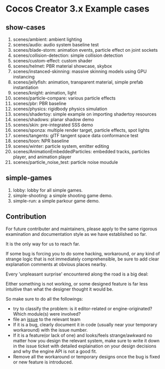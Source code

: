 # Cocos Creator 3.x Example cases

## show-cases

1. scenes/ambient: ambient lighting
2. scenes/audio: audio system baseline test
3. scenes/blade-storm: animation events, particle effect on joint sockets
4. scenes/collision-detection: simple collision detection
5. scenes/custom-effect: custom shader
6. scenes/helmet: PBR material showcase, skybox
7. scenes/instanced-skinning: massive skinning models using GPU instancing
8. scenes/jellyfish: animation, transparent material, simple prefab instantiation
9. scenes/knight: animation, light
10. scenes/particle-compare: various particle effects
11. scenes/pbr: PBR baseline
12. scenes/physics: rigidbody physics simulation
13. scenes/shadertoy: simple example on importing shadertoy resources
14. scenes/shadows: planar shadow demo
15. scenes/skin: pre-integrated SSS demo
16. scenes/sponza: multiple render target, particle effects, spot lights
17. scenes/tangents: glTF tangent space data conformance test
18. scenes/toon: NPR baseline
19. scenes/winter: particle system, emitter editing
20. scenes/AnimationEmbeddedParticles: embedded tracks, particles player, and animation player
21. scenes/particle_noise_test: particle noise moudule
## simple-games

1. lobby: lobby for all simple games.
2. simple-shooting: a simple shooting game demo.
3. simple-run: a simple parkour game demo.

## Contribution

For future contributer and maintainers, please apply to the same rigorous examination and documentation style as we have established so far.

It is the only way for us to reach far.

If some bug is forcing you to do some hacking, workaround, or any kind of strange logic that is not immediately comprehensible, be sure to add clear explanation comments at obvious places nearby.

Every 'unpleasant surprise' encountered along the road is a big deal:

Either something is not working, or some designed feature is far less intuitive than what the designer thought it would be.

So make sure to do all the followings:

* try to classify the problem: is it editor-related or engine-originated? Which module(s) were involved?
* file an [issue](https://www.github.com/cocos-creator/engine/issues) to the relevant team
* If it is a bug, clearly document it in code (usually near your temporary workaround) with the issue number.
* If it is a feature(or lack of one) and looks/feels strange/awkward no matter how you design the relevant system, make sure to write it down in the issue ticket with detailed explaination on your design decisions and why the engine API is not a good fit.
* Remove all the workaround or temporary designs once the bug is fixed or new feature is introduced.
